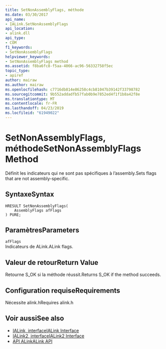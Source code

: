 ```yaml
---
title: SetNonAssemblyFlags, méthode
ms.date: 03/30/2017
api_name:
- IALink.SetNonAssemblyFlags
api_location:
- alink.dll
api_type:
- COM
f1_keywords:
- SetNonAssemblyFlags
helpviewer_keywords:
- SetNonAssemblyFlags method
ms.assetid: f8ba6fc8-f5aa-4066-ac96-56332758f5ec
topic_type:
- apiref
author: mairaw
ms.author: mairaw
ms.openlocfilehash: c7716db814e86258c4cb81047b39142f33798782
ms.sourcegitcommit: 9b552addadfb57fab0b9e7852ed4f1f1b8a42f8e
ms.translationtype: MT
ms.contentlocale: fr-FR
ms.lasthandoff: 04/23/2019
ms.locfileid: "61949022"
---
```

# <a name="setnonassemblyflags-method"></a><span data-ttu-id="6848c-102">SetNonAssemblyFlags, méthode</span><span class="sxs-lookup"><span data-stu-id="6848c-102">SetNonAssemblyFlags Method</span></span>
<span data-ttu-id="6848c-103">Définit les indicateurs qui ne sont pas spécifiques à l’assembly.</span><span class="sxs-lookup"><span data-stu-id="6848c-103">Sets flags that are not assembly-specific.</span></span>  
  
## <a name="syntax"></a><span data-ttu-id="6848c-104">Syntaxe</span><span class="sxs-lookup"><span data-stu-id="6848c-104">Syntax</span></span>  
  
```  
HRESULT SetNonAssemblyFlags(  
    AssemblyFlags afFlags  
) PURE;  
```  
  
## <a name="parameters"></a><span data-ttu-id="6848c-105">Paramètres</span><span class="sxs-lookup"><span data-stu-id="6848c-105">Parameters</span></span>  
 `afFlags`  
 <span data-ttu-id="6848c-106">Indicateurs de ALink.</span><span class="sxs-lookup"><span data-stu-id="6848c-106">ALink flags.</span></span>  
  
## <a name="return-value"></a><span data-ttu-id="6848c-107">Valeur de retour</span><span class="sxs-lookup"><span data-stu-id="6848c-107">Return Value</span></span>  
 <span data-ttu-id="6848c-108">Retourne S_OK si la méthode réussit.</span><span class="sxs-lookup"><span data-stu-id="6848c-108">Returns S_OK if the method succeeds.</span></span>  
  
## <a name="requirements"></a><span data-ttu-id="6848c-109">Configuration requise</span><span class="sxs-lookup"><span data-stu-id="6848c-109">Requirements</span></span>  
 <span data-ttu-id="6848c-110">Nécessite alink.h</span><span class="sxs-lookup"><span data-stu-id="6848c-110">Requires alink.h</span></span>  
  
## <a name="see-also"></a><span data-ttu-id="6848c-111">Voir aussi</span><span class="sxs-lookup"><span data-stu-id="6848c-111">See also</span></span>

- [<span data-ttu-id="6848c-112">IALink, interface</span><span class="sxs-lookup"><span data-stu-id="6848c-112">IALink Interface</span></span>](../../../../docs/framework/unmanaged-api/alink/ialink-interface.md)
- [<span data-ttu-id="6848c-113">IALink2, interface</span><span class="sxs-lookup"><span data-stu-id="6848c-113">IALink2 Interface</span></span>](../../../../docs/framework/unmanaged-api/alink/ialink2-interface.md)
- [<span data-ttu-id="6848c-114">API ALink</span><span class="sxs-lookup"><span data-stu-id="6848c-114">ALink API</span></span>](../../../../docs/framework/unmanaged-api/alink/index.md)
